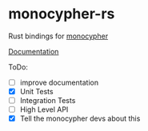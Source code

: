 # monocypher-rs

Rust bindings for [monocypher](https://monocypher.org/)

[Documentation](https://cphrn.github.io/doc/monocypher/index.html)

ToDo:

- [ ] improve documentation
- [x] Unit Tests
- [ ] Integration Tests
- [ ] High Level API
- [x] Tell the monocypher devs about this
